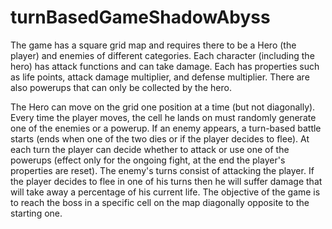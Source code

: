 # turnBasedGameShadowAbyss

The game has a square grid map and requires there to be a Hero (the player) and enemies of different categories. 
Each character (including the hero) has attack functions and can take damage. 
Each has properties such as life points, attack damage multiplier, and defense multiplier. 
There are also powerups that can only be collected by the hero.

The Hero can move on the grid one position at a time (but not diagonally). 
Every time the player moves, the cell he lands on must randomly generate one of the enemies or a powerup. 
If an enemy appears, a turn-based battle starts (ends when one of the two dies or if the player decides to flee). 
At each turn the player can decide whether to attack or use one of the powerups (effect only for the ongoing fight, at the end the player's properties are reset). 
The enemy's turns consist of attacking the player. 
If the player decides to flee in one of his turns then he will suffer damage that will take away a percentage of his current life.
The objective of the game is to reach the boss in a specific cell on the map diagonally opposite to the starting one.
